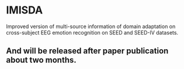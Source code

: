 # IMISDA
Improved version of multi-source information of domain adaptation on cross-subject EEG emotion recognition on SEED and SEED-IV datasets.

## And will be released after paper publication about two months.
